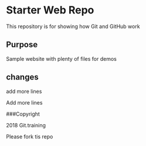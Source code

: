 # Starter Web Repo

This repository is for showing how Git and GitHub work

## Purpose

Sample website with plenty of files for demos

## changes

add more lines

Add more lines

###Copyright

2018 Git.training

Please fork tis repo